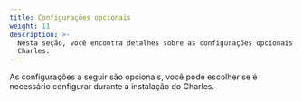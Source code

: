 ```yaml
---
title: Configurações opcionais
weight: 11
description: >-
  Nesta seção, você encontra detalhes sobre as configurações opcionais no
  Charles.
---
```


As configurações a seguir são opcionais, você pode escolher se é necessário configurar durante a instalação do Charles.